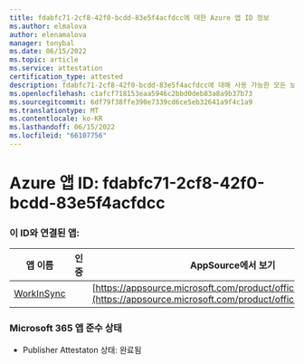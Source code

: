 ```yaml
---
title: fdabfc71-2cf8-42f0-bcdd-83e5f4acfdcc에 대한 Azure 앱 ID 정보
ms.author: elmalova
author: elenamalova
manager: tonybal
ms.date: 06/15/2022
ms.topic: article
ms.service: attestation
certification_type: attested
description: fdabfc71-2cf8-42f0-bcdd-83e5f4acfdcc에 대해 사용 가능한 모든 보안 및 규정 준수 정보입니다.
ms.openlocfilehash: c1afcf718153eaa5946c2bbd0deb83a8a9b37b73
ms.sourcegitcommit: 6df79f38ffe390e7339cd6ce5eb32641a9f4c1a9
ms.translationtype: MT
ms.contentlocale: ko-KR
ms.lasthandoff: 06/15/2022
ms.locfileid: "66107756"
---
```

# <a name="azure-app-id-fdabfc71-2cf8-42f0-bcdd-83e5f4acfdcc"></a>Azure 앱 ID: fdabfc71-2cf8-42f0-bcdd-83e5f4acfdcc


### <a name="apps-associated-with-this-id"></a>이 ID와 연결된 앱:
| **앱 이름** | **인증** | **AppSource에서 보기** |
|--------------|---------------|-----------------------|
| [WorkInSync](../forward/WA200002974.md) |  | [https://appsource.microsoft.com/product/office/WA200002974](https://appsource.microsoft.com/product/office/WA200002974) |

### <a name="microsoft-365-app-compliance-status"></a>Microsoft 365 앱 준수 상태
- Publisher Attestaton 상태: 완료됨
